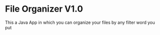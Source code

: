 # File Organizer V1.0
 This a Java App in which you can organize your files by any filter word you put
